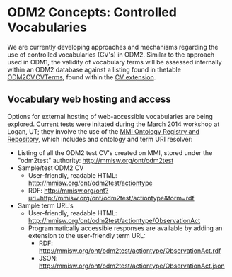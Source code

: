 ODM2 Concepts: Controlled Vocabularies
============================
We are currently developing approaches and mechanisms regarding the use of controlled vocabularies (CV's) in ODM2. Similar to the approach used in ODM1, the validity of vocabulary terms will be assessed internally within an ODM2 database against a listing found in thetable [ODM2CV.CVTerms](http://uchic.github.io/ODM2/schemas/ODM2_Current/tables/ODM2CV_CVTerms.html), found within the [CV extension](http://uchic.github.io/ODM2/schemas/ODM2_Current/diagrams/ODM2CV.html).

## Vocabulary web hosting and access ##

Options for external hosting of web-accessible vocabularies are being explored. Current tests were initated during the March 2014 workshop at Logan, UT; they involve the use of the [MMI Ontology Registry and Repository](http://mmisw.org/), which includes and ontology and term URI resolver:

* Listing of all the ODM2 test CV's created on MMI, stored under the "odm2test" authority: http://mmisw.org/ont/odm2test
* Sample/test ODM2 CV
  * User-friendly, readable HTML: http://mmisw.org/ont/odm2test/actiontype
  * RDF: http://mmisw.org/ont?uri=http://mmisw.org/ont/odm2test/actiontype&form=rdf
* Sample term URL's
  * User-friendly, readable HTML: http://mmisw.org/ont/odm2test/actiontype/ObservationAct
  * Programmatically accessible responses are available by adding an extension to the user-friendly term URL:
    * RDF:  http://mmisw.org/ont/odm2test/actiontype/ObservationAct.rdf
    * JSON: http://mmisw.org/ont/odm2test/actiontype/ObservationAct.json

